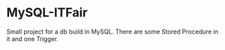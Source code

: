 # MySQL-ITFair

Small project for a db build in MySQL.
There are some Stored Procedure in it and one Trigger.

